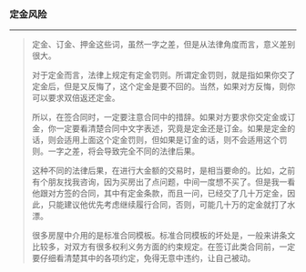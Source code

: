 ### 定金风险

---
> 定金、订金、押金这些词，虽然一字之差，但是从法律角度而言，意义差别很大。
>
> 对于定金而言，法律上规定有定金罚则。所谓定金罚则，就是指如果你交了定金后，但是又反悔了，这个定金是要不回的。当然，如果对方反悔，则你可以要求双倍返还定金。
>
> 所以，在签合同时，一定要注意合同中的措辞。如果对方要求你交定金或订金，你一定要看清楚合同中文字表述，究竟是定金还是订金。如果是定金的话，则会适用上面这个定金罚则，但如果是订金的话，则不会适用这个罚则。一字之差，将会导致完全不同的法律后果。
>
> 这种不同的法律后果，在进行大金额的交易时，是相当要命的。比如，之前有个朋友找我咨询，因为买房出了点问题，中间一度想不买了。但是我一看他跟对方签的合同，其中有定金条款，而且一问，已经交了几十万定金，因此，只能建议他优先考虑继续履行合同，否则，可能几十万的定金就打了水漂。
>
> 很多房屋中介用的是标准合同模板。标准合同模板的坏处是，一般来讲条文比较多，对双方有很多权利义务方面的约束规定。在签订此类合同前，一定要仔细看清楚其中的各项约定，免得无意中违约，让自己被动。
